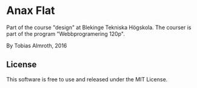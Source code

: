 Anax Flat
=========

Part of the course "design" at Blekinge Tekniska Högskola. The courser is part of the program "Webbprogramering 120p".

By Tobias Almroth, 2016


License
-------
This software is free to use and released under the MIT License.
